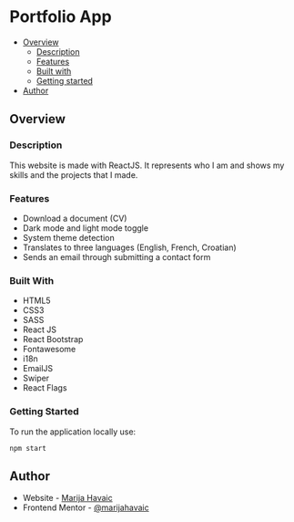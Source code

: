 # Portfolio App

-   [Overview](#overview)
    -   [Description](#description)
    -   [Features](#features)
    -   [Built with](#built-with)
    -   [Getting started](#getting-started)
-   [Author](#author)

## Overview

### Description

This website is made with ReactJS. It represents who I am and shows my skills and the projects that I made.

### Features

-   Download a document (CV)
-   Dark mode and light mode toggle
-   System theme detection
-   Translates to three languages (English, French, Croatian)
-   Sends an email through submitting a contact form

### Built With

-   HTML5
-   CSS3
-   SASS
-   React JS
-   React Bootstrap
-   Fontawesome
-   i18n
-   EmailJS
-   Swiper
-   React Flags

### Getting Started

To run the application locally use:

```
npm start
```

## Author

-   Website - [Marija Havaic](https://marijahavaic.com)
-   Frontend Mentor - [@marijahavaic](https://www.frontendmentor.io/profile/marijahavaic)
